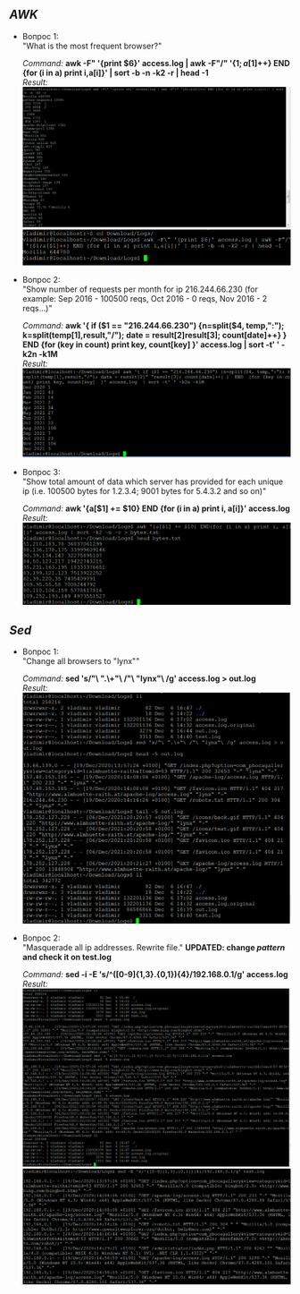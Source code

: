 ## _AWK_

- Вопрос 1:  
  "What is the most frequent browser?"  
  
  _Command:_ __awk -F\" '{print $6}' access.log | awk -F"/" '{$1;a[$1]++} END {for (i in a) print i,a[i]}' | sort -b -n -k2 -r | head -1__  
  _Result:_  
  ![1.1](img/1.1.png)
  ![1.01](img/1.01.png)
  
- Вопрос 2:  
  "Show number of requests per month for ip 216.244.66.230 (for example: Sep 2016 - 100500 reqs, Oct 2016 - 0 reqs, Nov 2016 - 2 reqs...)"  
  
  _Command:_ __awk '{ if ($1 == "216.244.66.230") {n=split($4, temp,":"); k=split(temp[1],result,"/"); date = result[2]result[3]; count[date]++} }  END  {for (key in count) print key, count[key]  }' access.log  | sort -t' ' -k2n -k1M__    
  _Result:_  
  ![1.2](img/1.2.png)  
    
- Вопрос 3:  
  "Show total amount of data which server has provided for each unique ip (i.e. 100500 bytes for 1.2.3.4; 9001 bytes for 5.4.3.2 and so on)"  
  
  _Command:_ __awk '{a[$1] += $10} END {for (i in a) print i, a[i]}' access.log__    
  _Result:_
  ![1.3](img/1.3.png)  
  
  
## _Sed_

- Вопрос 1:  
  "Change all browsers to "lynx""  
  
  _Command:_ __sed 's/"\ ".\\+"\ /"\ "lynx"\ /g' access.log > out.log__  
  _Result:_  
  ![2.1](img/2.1.png)
  
- Вопрос 2:  
  "Masquerade all ip addresses. Rewrite file."  __UPDATED: change *pattern* and check it on test.log__
  
  _Command:_   __sed -i -E 's/^([0-9]{1,3}.{0,1}){4}/192.168.0.1/g' access.log__  
  _Result:_  
  ![2.2](img/2.2.png) 
  ![2.02](img/2.02.png)  


 